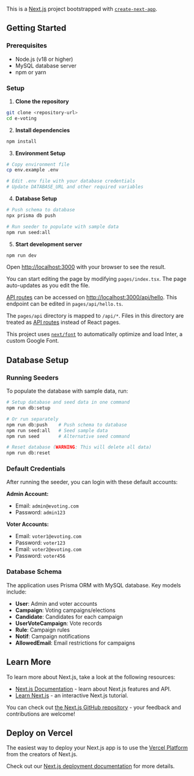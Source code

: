 This is a [Next.js](https://nextjs.org/) project bootstrapped with [`create-next-app`](https://github.com/vercel/next.js/tree/canary/packages/create-next-app).

## Getting Started

### Prerequisites

- Node.js (v18 or higher)
- MySQL database server
- npm or yarn

### Setup

1. **Clone the repository**
```bash
git clone <repository-url>
cd e-voting
```

2. **Install dependencies**
```bash
npm install
```

3. **Environment Setup**
```bash
# Copy environment file
cp env.example .env

# Edit .env file with your database credentials
# Update DATABASE_URL and other required variables
```

4. **Database Setup**
```bash
# Push schema to database
npx prisma db push

# Run seeder to populate with sample data
npm run seed:all
```

5. **Start development server**
```bash
npm run dev
```

Open [http://localhost:3000](http://localhost:3000) with your browser to see the result.

You can start editing the page by modifying `pages/index.tsx`. The page auto-updates as you edit the file.

[API routes](https://nextjs.org/docs/api-routes/introduction) can be accessed on [http://localhost:3000/api/hello](http://localhost:3000/api/hello). This endpoint can be edited in `pages/api/hello.ts`.

The `pages/api` directory is mapped to `/api/*`. Files in this directory are treated as [API routes](https://nextjs.org/docs/api-routes/introduction) instead of React pages.

This project uses [`next/font`](https://nextjs.org/docs/basic-features/font-optimization) to automatically optimize and load Inter, a custom Google Font.

## Database Setup

### Running Seeders

To populate the database with sample data, run:

```bash
# Setup database and seed data in one command
npm run db:setup

# Or run separately
npm run db:push    # Push schema to database
npm run seed:all   # Seed sample data
npm run seed       # Alternative seed command

# Reset database (WARNING: This will delete all data)
npm run db:reset
```

### Default Credentials

After running the seeder, you can login with these default accounts:

**Admin Account:**
- Email: `admin@evoting.com`
- Password: `admin123`

**Voter Accounts:**
- Email: `voter1@evoting.com`
- Password: `voter123`
- Email: `voter2@evoting.com`
- Password: `voter456`

### Database Schema

The application uses Prisma ORM with MySQL database. Key models include:

- **User**: Admin and voter accounts
- **Campaign**: Voting campaigns/elections
- **Candidate**: Candidates for each campaign
- **UserVoteCampaign**: Vote records
- **Rule**: Campaign rules
- **Notif**: Campaign notifications
- **AllowedEmail**: Email restrictions for campaigns

## Learn More

To learn more about Next.js, take a look at the following resources:

- [Next.js Documentation](https://nextjs.org/docs) - learn about Next.js features and API.
- [Learn Next.js](https://nextjs.org/learn) - an interactive Next.js tutorial.

You can check out [the Next.js GitHub repository](https://github.com/vercel/next.js/) - your feedback and contributions are welcome!

## Deploy on Vercel

The easiest way to deploy your Next.js app is to use the [Vercel Platform](https://vercel.com/new?utm_medium=default-template&filter=next.js&utm_source=create-next-app&utm_campaign=create-next-app-readme) from the creators of Next.js.

Check out our [Next.js deployment documentation](https://nextjs.org/docs/deployment) for more details.
